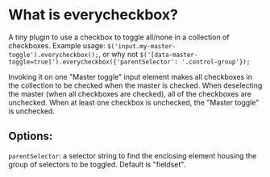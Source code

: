 What is everycheckbox?
======================

A tiny plugin to use a checkbox to toggle all/none in a collection
of checkboxes.
Example usage: `$('input.my-master-toggle').everycheckbox();`, or why not
`$('[data-master-toggle=true]').everycheckbox({'parentSelector': '.control-group'});`

Invoking it on one "Master toggle" input element makes all checkboxes in
the collection to be checked when the master is checked.
When deselecting the master (when all checkboxes are checked),
all of the checkboxes are unchecked.
When at least one checkbox is unchecked, the "Master toggle" is unchecked.

Options:
--------
`parentSelector`: a selector string to find the enclosing element housing the
group of selectors to be toggled. Default is "fieldset".